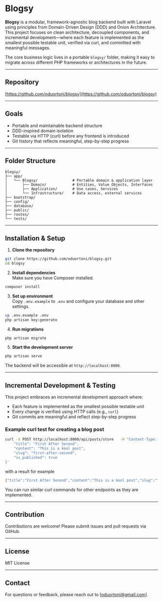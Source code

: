 # Blogsy

**Blogsy** is a modular, framework-agnostic blog backend built with Laravel using principles from Domain-Driven Design (DDD) and Onion Architecture.  
This project focuses on clean architecture, decoupled components, and incremental development—where each feature is implemented as the smallest possible testable unit, verified via curl, and committed with meaningful messages.

The core business logic lives in a portable `blogsy/` folder, making it easy to migrate across different PHP frameworks or architectures in the future.

---

## Repository

[https://github.com/oduortoni/blogsy](https://github.com/oduortoni/blogsy)

---

## Goals

- Portable and maintainable backend structure  
- DDD-inspired domain isolation  
- Testable via HTTP (curl) before any frontend is introduced  
- Git history that reflects meaningful, step-by-step progress  

---

## Folder Structure

```
blogsy/
├── app/
│   └── Blogsy/                # Portable domain & application layer
│       ├── Domain/            # Entities, Value Objects, Interfaces
│       ├── Application/       # Use cases, Services
│       └── Infrastructure/    # Data access, external services
├── bootstrap/
├── config/
├── database/
├── public/
├── routes/
└── tests/
```

---

## Installation & Setup

1. **Clone the repository**

```bash
git clone https://github.com/oduortoni/blogsy.git
cd blogsy
```

2. **Install dependencies**  
   Make sure you have Composer installed.

```bash
composer install
```

3. **Set up environment**  
   Copy `.env.example` to `.env` and configure your database and other settings.

```bash
cp .env.example .env
php artisan key:generate
```

4. **Run migrations**

```bash
php artisan migrate
```

5. **Start the development server**

```bash
php artisan serve
```

The backend will be accessible at `http://localhost:8000`.

---

## Incremental Development & Testing

This project embraces an incremental development approach where:

- Each feature is implemented as the smallest possible testable unit
- Every change is verified using HTTP calls (e.g., `curl`)
- Git commits are meaningful and reflect step-by-step progress

### Example curl test for creating a blog post

```bash
curl -X POST http://localhost:8000/api/posts/store   -H "Content-Type: application/json"   -d '{
    "title": "First After Second",
    "content": "This is a kool post",
    "slug": "first-after-second",
    "is_published": true
}'
```

with a result for example

```bash
{"title":"First After Second","content":"This is a kool post","slug":"first-after-second","is_published":"Yes","views":0,"likes":0,"updated_at":"01-06-2025 11:25:17","created_at":"01-06-2025 11:25:17","id":2}
```

You can run similar curl commands for other endpoints as they are implemented.

---

## Contribution

Contributions are welcome! Please submit issues and pull requests via GitHub.

---

## License

MIT License

---

## Contact

For questions or feedback, please reach out to [oduortoni@gmail.com].